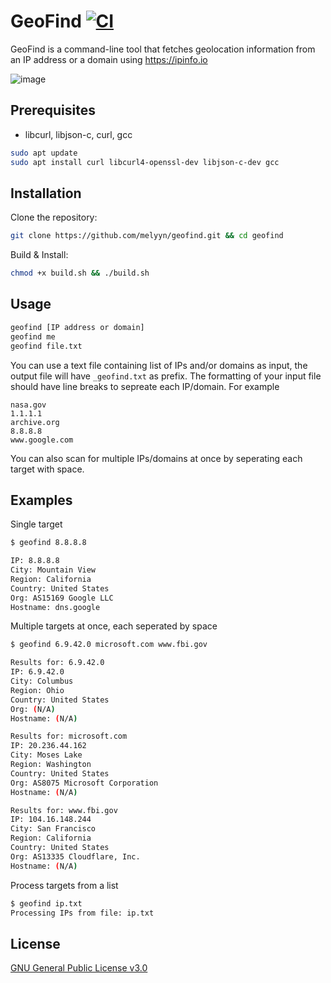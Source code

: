 # GeoFind   [![CI](https://github.com/Melyyn/geofind/actions/workflows/ci.yml/badge.svg)](https://github.com/Melyyn/geofind/actions/workflows/ci.yml)

GeoFind is a command-line tool that fetches geolocation information from an IP address or a domain using https://ipinfo.io

![image](https://github.com/user-attachments/assets/226d8724-70db-466f-a716-280111cd9e76)

## Prerequisites
- libcurl, libjson-c, curl, gcc

```bash
sudo apt update
sudo apt install curl libcurl4-openssl-dev libjson-c-dev gcc
```

## Installation
Clone the repository:
```bash
git clone https://github.com/melyyn/geofind.git && cd geofind
```

Build & Install:
```bash
chmod +x build.sh && ./build.sh
```

## Usage
```bash
geofind [IP address or domain]
geofind me
geofind file.txt
```
You can use a text file containing list of IPs and/or domains as input, the output file will have `_geofind.txt` as prefix. The formatting of your input file should have line breaks to sepreate each IP/domain. For example
```
nasa.gov
1.1.1.1
archive.org
8.8.8.8
www.google.com
```

You can also scan for multiple IPs/domains at once by seperating each target with space.

## Examples

Single target

```bash
$ geofind 8.8.8.8

IP: 8.8.8.8
City: Mountain View
Region: California
Country: United States
Org: AS15169 Google LLC
Hostname: dns.google
```

Multiple targets at once, each seperated by space

```bash
$ geofind 6.9.42.0 microsoft.com www.fbi.gov

Results for: 6.9.42.0
IP: 6.9.42.0
City: Columbus
Region: Ohio
Country: United States
Org: (N/A)
Hostname: (N/A)

Results for: microsoft.com
IP: 20.236.44.162
City: Moses Lake
Region: Washington
Country: United States
Org: AS8075 Microsoft Corporation
Hostname: (N/A)

Results for: www.fbi.gov
IP: 104.16.148.244
City: San Francisco
Region: California
Country: United States
Org: AS13335 Cloudflare, Inc.
Hostname: (N/A)
```

Process targets from a list

```bash
$ geofind ip.txt
Processing IPs from file: ip.txt
```

## License
[GNU General Public License v3.0](https://github.com/Melyyn/geofind/blob/main/LICENSE)

